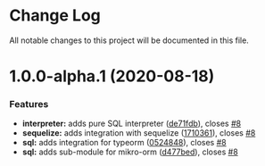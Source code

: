 # Change Log

All notable changes to this project will be documented in this file.

# 1.0.0-alpha.1 (2020-08-18)


### Features

* **interpreter:** adds pure SQL interpreter ([de71fdb](https://github.com/stalniy/ucast/commit/de71fdb27288750772ccc588ecb3f84c2734b173)), closes [#8](https://github.com/stalniy/ucast/issues/8)
* **sequelize:** adds integration with sequelize ([1710361](https://github.com/stalniy/ucast/commit/17103618a21046352caf6da1b0589e338aaacb46)), closes [#8](https://github.com/stalniy/ucast/issues/8)
* **sql:** adds integration for typeorm ([0524848](https://github.com/stalniy/ucast/commit/0524848314824451a49ccc3b6fa5b0b3940f8c2e)), closes [#8](https://github.com/stalniy/ucast/issues/8)
* **sql:** adds sub-module for mikro-orm ([d477bed](https://github.com/stalniy/ucast/commit/d477bed59ea72f7c402023267c2116655f525f8e)), closes [#8](https://github.com/stalniy/ucast/issues/8)
